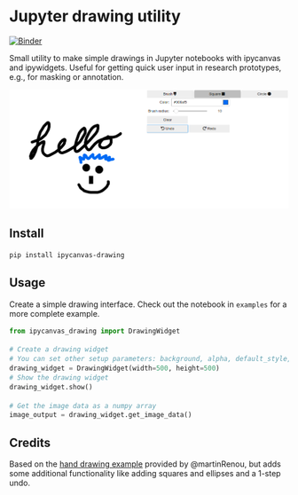 # Jupyter drawing utility
[![Binder](https://mybinder.org/badge_logo.svg)](https://mybinder.org/v2/gh/rubenwiersma/ipycanvas_drawing/HEAD?labpath=examples%2Fexample_drawing.ipynb)

Small utility to make simple drawings in Jupyter notebooks with ipycanvas and ipywidgets.
Useful for getting quick user input in research prototypes, e.g., for masking or annotation.

![Example usage](img/example_screenshot.png)


## Install
```bash
pip install ipycanvas-drawing
```

## Usage
Create a simple drawing interface. Check out the notebook in `examples` for a more complete example.

```python
from ipycanvas_drawing import DrawingWidget

# Create a drawing widget
# You can set other setup parameters: background, alpha, default_style, default_radius
drawing_widget = DrawingWidget(width=500, height=500) 
# Show the drawing widget
drawing_widget.show()

# Get the image data as a numpy array
image_output = drawing_widget.get_image_data()
```

## Credits
Based on the [hand drawing example](https://github.com/martinRenou/ipycanvas/blob/master/examples/hand_drawing.ipynb) provided by @martinRenou, but adds some additional functionality like adding squares and ellipses and a 1-step undo.
